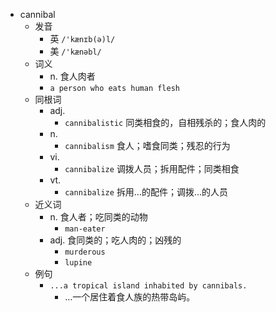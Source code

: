 - cannibal
  - 发音
    - 英 `/'kænɪb(ə)l/`
    - 美 `/'kænəbl/`
  - 词义
    - n. 食人肉者
    - `a person who eats human flesh`
  - 同根词
    - adj.
      - `cannibalistic` 同类相食的，自相残杀的；食人肉的
    - n.
      - `cannibalism` 食人；嗜食同类；残忍的行为
    - vi.
      - `cannibalize` 调拨人员；拆用配件；同类相食
    - vt.
      - `cannibalize` 拆用…的配件；调拨…的人员
  - 近义词
    - n. 食人者；吃同类的动物
      - `man-eater`
    - adj. 食同类的；吃人肉的；凶残的
      - `murderous`
      - `lupine`
  - 例句
    - `...a tropical island inhabited by cannibals.`
      - …一个居住着食人族的热带岛屿。

